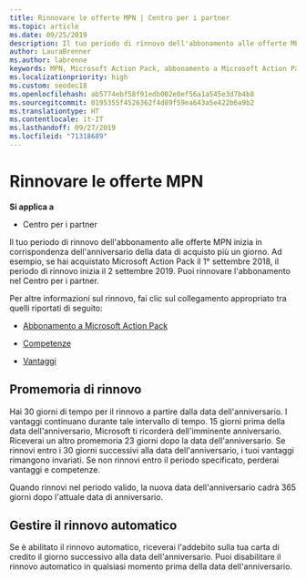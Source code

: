 ```yaml
---
title: Rinnovare le offerte MPN | Centro per i partner
ms.topic: article
ms.date: 09/25/2019
description: Il tuo periodo di rinnovo dell'abbonamento alle offerte MPN inizia in corrispondenza dell'anniversario della data di acquisto più un giorno.
author: LauraBrenner
ms.author: labrenne
keywords: MPN, Microsoft Action Pack, abbonamento a Microsoft Action Pack, rinnovo competenze, data rinnovo
ms.localizationpriority: high
ms.custom: seodec18
ms.openlocfilehash: ab5774ebf58f91edb002e0ef56a1a545e3d7b4b8
ms.sourcegitcommit: 0195355f4526362f4d89f59ea643a5e422b6a9b2
ms.translationtype: HT
ms.contentlocale: it-IT
ms.lasthandoff: 09/27/2019
ms.locfileid: "71318689"
---
```

# <a name="renew-your-mpn-offers"></a>Rinnovare le offerte MPN

**Si applica a**

- Centro per i partner

Il tuo periodo di rinnovo dell'abbonamento alle offerte MPN inizia in corrispondenza dell'anniversario della data di acquisto più un giorno. Ad esempio, se hai acquistato Microsoft Action Pack il 1° settembre 2018, il periodo di rinnovo inizia il 2 settembre 2019. Puoi rinnovare l'abbonamento nel Centro per i partner.

Per altre informazioni sul rinnovo, fai clic sul collegamento appropriato tra quelli riportati di seguito:

- [Abbonamento a Microsoft Action Pack](mpn-get-action-pack.md)

- [Competenze](learn-about-competencies.md)

- [Vantaggi](manage-your-partner-network-benefits.md)

## <a name="renewal-reminders"></a>Promemoria di rinnovo

Hai 30 giorni di tempo per il rinnovo a partire dalla data dell'anniversario. I vantaggi continuano durante tale intervallo di tempo. 15 giorni prima della data dell'anniversario, Microsoft ti ricorderà dell'imminente anniversario. Riceverai un altro promemoria 23 giorni dopo la data dell'anniversario. Se rinnovi entro i 30 giorni successivi alla data dell'anniversario, i tuoi vantaggi rimangono invariati. Se non rinnovi entro il periodo specificato, perderai vantaggi e competenze.

Quando rinnovi nel periodo valido, la nuova data dell'anniversario cadrà 365 giorni dopo l'attuale data di anniversario.

## <a name="manage-auto-renewal"></a>Gestire il rinnovo automatico

Se è abilitato il rinnovo automatico, riceverai l'addebito sulla tua carta di credito il giorno successivo alla data dell'anniversario. Puoi disabilitare il rinnovo automatico in qualsiasi momento prima della data dell'anniversario.
